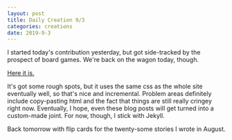 ```yaml
---
layout: post
title: Daily Creation 9/3
categories: creations
date: 2019-9-3
---
```


I started today's contribution yesterday, but got side-tracked by the prospect of board
games. We're back on the wagon today, though.

[Here it is.](https://www.ethanrobison.com/sept19landingpage)

It's got some rough spots, but it uses the same css as the whole site eventually well, so
that's nice and incremental. Problem areas definitely include copy-pasting html and the
fact that things are still really cringey right now. Eventually, I hope, even these blog
posts will get turned into a custom-made joint. For now, though, I stick with Jekyll.

Back tomorrow with flip cards for the twenty-some stories I wrote in August.
